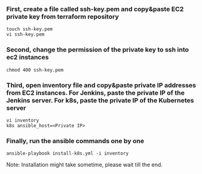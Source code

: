 ### First, create a file called ssh-key.pem and copy&paste EC2 private key from terraform repository

    touch ssh-key.pem
    vi ssh-key.pem

### Second, change the permission of the private key to ssh into ec2 instances

    chmod 400 ssh-key.pem

### Third, open inventory file and copy&paste private IP addresses from EC2 instances. For Jenkins, paste the private IP of the Jenkins server. For k8s, paste the private IP of the Kubernetes server
    
    vi inventory 
    k8s ansible_host=<Private IP>


### Finally, run the ansible commands one by one 

    ansible-playbook install-k8s.yml -i inventory



Note: Installation might take sometime, please wait till the end. 
